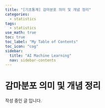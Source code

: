 ```yaml
---
title: "[기초통계] 감마분포 의미 및 개념 정리" 
categories:
  - statistics
tags:
  - statistics
use_math: true
toc: true
toc_label: "My Table of Contents"
toc_icon: "cog"
sidebar:
  title: "AI Machine Learning"
  nav: sidebar-contents
---
```


# 감마분포 의미 및 개념 정리

작성 중인 글 입니다. 
